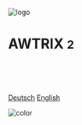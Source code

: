 ![logo](/assets/dinotec_logo_2.png)

# AWTRIX <small>2</small>
</br></br></br>
<div class="buttons">
  <a href="#/de-de/README"><span>Deutsch</span></a>
  <a href="#/en-en/README"><span>English</span></a>
</div>


<!-- background image -->



<!-- background color -->

![color](#f0f0f0)
